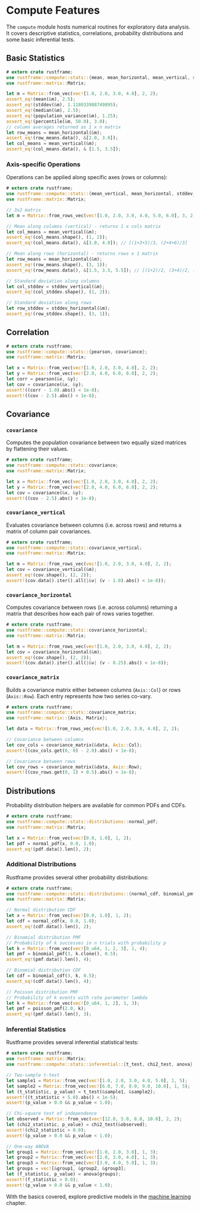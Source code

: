 # Compute Features

The `compute` module hosts numerical routines for exploratory data analysis.
It covers descriptive statistics, correlations, probability distributions and
some basic inferential tests.

## Basic Statistics

```rust
# extern crate rustframe;
use rustframe::compute::stats::{mean, mean_horizontal, mean_vertical, stddev, median, population_variance, percentile};
use rustframe::matrix::Matrix;

let m = Matrix::from_vec(vec![1.0, 2.0, 3.0, 4.0], 2, 2);
assert_eq!(mean(&m), 2.5);
assert_eq!(stddev(&m), 1.118033988749895);
assert_eq!(median(&m), 2.5);
assert_eq!(population_variance(&m), 1.25);
assert_eq!(percentile(&m, 50.0), 3.0);
// column averages returned as 1 x n matrix
let row_means = mean_horizontal(&m);
assert_eq!(row_means.data(), &[2.0, 3.0]);
let col_means = mean_vertical(&m);
assert_eq!(col_means.data(), & [1.5, 3.5]);
```

### Axis-specific Operations

Operations can be applied along specific axes (rows or columns):

```rust
# extern crate rustframe;
use rustframe::compute::stats::{mean_vertical, mean_horizontal, stddev_vertical, stddev_horizontal};
use rustframe::matrix::Matrix;

// 3x2 matrix
let m = Matrix::from_rows_vec(vec![1.0, 2.0, 3.0, 4.0, 5.0, 6.0], 3, 2);

// Mean along columns (vertical) - returns 1 x cols matrix
let col_means = mean_vertical(&m);
assert_eq!(col_means.shape(), (1, 2));
assert_eq!(col_means.data(), &[3.0, 4.0]); // [(1+3+5)/3, (2+4+6)/3]

// Mean along rows (horizontal) - returns rows x 1 matrix
let row_means = mean_horizontal(&m);
assert_eq!(row_means.shape(), (3, 1));
assert_eq!(row_means.data(), &[1.5, 3.5, 5.5]); // [(1+2)/2, (3+4)/2, (5+6)/2]

// Standard deviation along columns
let col_stddev = stddev_vertical(&m);
assert_eq!(col_stddev.shape(), (1, 2));

// Standard deviation along rows
let row_stddev = stddev_horizontal(&m);
assert_eq!(row_stddev.shape(), (3, 1));
```

## Correlation

```rust
# extern crate rustframe;
use rustframe::compute::stats::{pearson, covariance};
use rustframe::matrix::Matrix;

let x = Matrix::from_vec(vec![1.0, 2.0, 3.0, 4.0], 2, 2);
let y = Matrix::from_vec(vec![2.0, 4.0, 6.0, 8.0], 2, 2);
let corr = pearson(&x, &y);
let cov = covariance(&x, &y);
assert!((corr - 1.0).abs() < 1e-8);
assert!((cov - 2.5).abs() < 1e-8);
```

## Covariance

### `covariance`

Computes the population covariance between two equally sized matrices by flattening
their values.

```rust
# extern crate rustframe;
use rustframe::compute::stats::covariance;
use rustframe::matrix::Matrix;

let x = Matrix::from_vec(vec![1.0, 2.0, 3.0, 4.0], 2, 2);
let y = Matrix::from_vec(vec![2.0, 4.0, 6.0, 8.0], 2, 2);
let cov = covariance(&x, &y);
assert!((cov - 2.5).abs() < 1e-8);
```

### `covariance_vertical`

Evaluates covariance between columns (i.e. across rows) and returns a matrix of
column pair covariances.

```rust
# extern crate rustframe;
use rustframe::compute::stats::covariance_vertical;
use rustframe::matrix::Matrix;

let m = Matrix::from_rows_vec(vec![1.0, 2.0, 3.0, 4.0], 2, 2);
let cov = covariance_vertical(&m);
assert_eq!(cov.shape(), (2, 2));
assert!(cov.data().iter().all(|&v| (v - 1.0).abs() < 1e-8));
```

### `covariance_horizontal`

Computes covariance between rows (i.e. across columns) returning a matrix that
describes how each pair of rows varies together.

```rust
# extern crate rustframe;
use rustframe::compute::stats::covariance_horizontal;
use rustframe::matrix::Matrix;

let m = Matrix::from_rows_vec(vec![1.0, 2.0, 3.0, 4.0], 2, 2);
let cov = covariance_horizontal(&m);
assert_eq!(cov.shape(), (2, 2));
assert!(cov.data().iter().all(|&v| (v - 0.25).abs() < 1e-8));
```

### `covariance_matrix`

Builds a covariance matrix either between columns (`Axis::Col`) or rows
(`Axis::Row`). Each entry represents how two series co-vary.

```rust
# extern crate rustframe;
use rustframe::compute::stats::covariance_matrix;
use rustframe::matrix::{Axis, Matrix};

let data = Matrix::from_rows_vec(vec![1.0, 2.0, 3.0, 4.0], 2, 2);

// Covariance between columns
let cov_cols = covariance_matrix(&data, Axis::Col);
assert!((cov_cols.get(0, 0) - 2.0).abs() < 1e-8);

// Covariance between rows
let cov_rows = covariance_matrix(&data, Axis::Row);
assert!((cov_rows.get(0, 1) + 0.5).abs() < 1e-8);
```

## Distributions

Probability distribution helpers are available for common PDFs and CDFs.

```rust
# extern crate rustframe;
use rustframe::compute::stats::distributions::normal_pdf;
use rustframe::matrix::Matrix;

let x = Matrix::from_vec(vec![0.0, 1.0], 1, 2);
let pdf = normal_pdf(x, 0.0, 1.0);
assert_eq!(pdf.data().len(), 2);
```

### Additional Distributions

Rustframe provides several other probability distributions:

```rust
# extern crate rustframe;
use rustframe::compute::stats::distributions::{normal_cdf, binomial_pmf, binomial_cdf, poisson_pmf};
use rustframe::matrix::Matrix;

// Normal distribution CDF
let x = Matrix::from_vec(vec![0.0, 1.0], 1, 2);
let cdf = normal_cdf(x, 0.0, 1.0);
assert_eq!(cdf.data().len(), 2);

// Binomial distribution PMF
// Probability of k successes in n trials with probability p
let k = Matrix::from_vec(vec![0_u64, 1, 2, 3], 1, 4);
let pmf = binomial_pmf(3, k.clone(), 0.5);
assert_eq!(pmf.data().len(), 4);

// Binomial distribution CDF
let cdf = binomial_cdf(3, k, 0.5);
assert_eq!(cdf.data().len(), 4);

// Poisson distribution PMF
// Probability of k events with rate parameter lambda
let k = Matrix::from_vec(vec![0_u64, 1, 2], 1, 3);
let pmf = poisson_pmf(2.0, k);
assert_eq!(pmf.data().len(), 3);
```

### Inferential Statistics

Rustframe provides several inferential statistical tests:

```rust
# extern crate rustframe;
use rustframe::matrix::Matrix;
use rustframe::compute::stats::inferential::{t_test, chi2_test, anova};

// Two-sample t-test
let sample1 = Matrix::from_vec(vec![1.0, 2.0, 3.0, 4.0, 5.0], 1, 5);
let sample2 = Matrix::from_vec(vec![6.0, 7.0, 8.0, 9.0, 10.0], 1, 5);
let (t_statistic, p_value) = t_test(&sample1, &sample2);
assert!((t_statistic + 5.0).abs() < 1e-5);
assert!(p_value > 0.0 && p_value < 1.0);

// Chi-square test of independence
let observed = Matrix::from_vec(vec![12.0, 5.0, 8.0, 10.0], 2, 2);
let (chi2_statistic, p_value) = chi2_test(&observed);
assert!(chi2_statistic > 0.0);
assert!(p_value > 0.0 && p_value < 1.0);

// One-way ANOVA
let group1 = Matrix::from_vec(vec![1.0, 2.0, 3.0], 1, 3);
let group2 = Matrix::from_vec(vec![2.0, 3.0, 4.0], 1, 3);
let group3 = Matrix::from_vec(vec![3.0, 4.0, 5.0], 1, 3);
let groups = vec![&group1, &group2, &group3];
let (f_statistic, p_value) = anova(groups);
assert!(f_statistic > 0.0);
assert!(p_value > 0.0 && p_value < 1.0);
```

With the basics covered, explore predictive models in the
[machine learning](./machine-learning.md) chapter.
